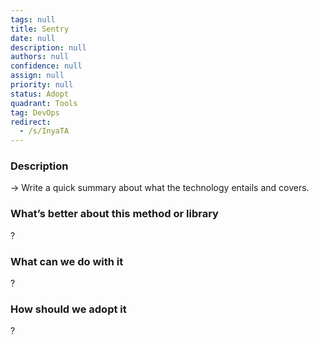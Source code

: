 ```yaml
---
tags: null
title: Sentry
date: null
description: null
authors: null
confidence: null
assign: null
priority: null
status: Adopt
quadrant: Tools
tag: DevOps
redirect:
  - /s/InyaTA
---
```


<!-- table_of_contents 462122a8-6d29-4683-9faf-95ee3a2f64f9 -->

### Description

→ Write a quick summary about what the technology entails and covers.

### What’s better about this method or library

?

### What can we do with it

?

### How should we adopt it

?

<!-- child_database b857c3d3-932a-4346-bba1-d02aaf35aa86 -->
